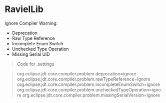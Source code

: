 # RavielLib
Ignore Compiler Warning:
- Deprecation
- Raw Type Reference
- Incomplete Enum Switch
- Unchecked Type Operation
- Missing Serial UID

>Code for .settings

>org.eclipse.jdt.core.compiler.problem.deprecation=ignore
>org.eclipse.jdt.core.compiler.problem.rawTypeReference=ignore
>org.eclipse.jdt.core.compiler.problem.incompleteEnumSwitch=ignore
>org.eclipse.jdt.core.compiler.problem.uncheckedTypeOperation=ignore
>org.eclipse.jdt.core.compiler.problem.missingSerialVersion=ignore
